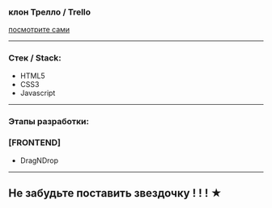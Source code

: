 

### клон Трелло / Trello

  [посмотрите сами](https://juliadooby.github.io/Trello/)   
  
  ---
  
  ### Стек / Stack: 
  
* HTML5
* CSS3
* Javascript

---

### Этапы разработки: 

### [FRONTEND] 

* DragNDrop

---

## Не забудьте поставить звездочку ! ! ! ★ 
